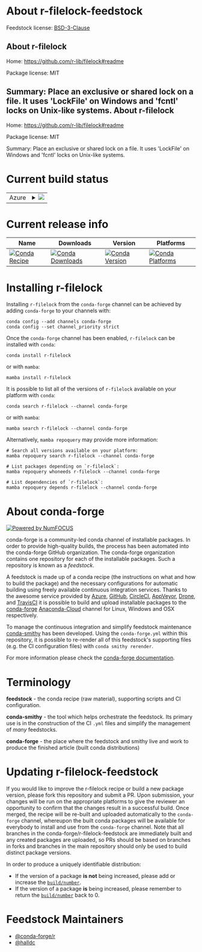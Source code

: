 About r-filelock-feedstock
==========================

Feedstock license: [BSD-3-Clause](https://github.com/conda-forge/r-filelock-feedstock/blob/main/LICENSE.txt)

About r-filelock
----------------

Home: https://github.com/r-lib/filelock#readme

Package license: MIT

Summary: Place an exclusive or shared lock on a file. It uses 'LockFile' on Windows and 'fcntl' locks on Unix-like systems.
About r-filelock
----------------

Home: https://github.com/r-lib/filelock#readme

Package license: MIT

Summary: Place an exclusive or shared lock on a file. It uses 'LockFile' on Windows and 'fcntl' locks on Unix-like systems.

Current build status
====================


<table>
    
  <tr>
    <td>Azure</td>
    <td>
      <details>
        <summary>
          <a href="https://dev.azure.com/conda-forge/feedstock-builds/_build/latest?definitionId=1135&branchName=main">
            <img src="https://dev.azure.com/conda-forge/feedstock-builds/_apis/build/status/r-filelock-feedstock?branchName=main">
          </a>
        </summary>
        <table>
          <thead><tr><th>Variant</th><th>Status</th></tr></thead>
          <tbody><tr>
              <td>linux_64_r_base4.2</td>
              <td>
                <a href="https://dev.azure.com/conda-forge/feedstock-builds/_build/latest?definitionId=1135&branchName=main">
                  <img src="https://dev.azure.com/conda-forge/feedstock-builds/_apis/build/status/r-filelock-feedstock?branchName=main&jobName=linux&configuration=linux%20linux_64_r_base4.2" alt="variant">
                </a>
              </td>
            </tr><tr>
              <td>linux_64_r_base4.3</td>
              <td>
                <a href="https://dev.azure.com/conda-forge/feedstock-builds/_build/latest?definitionId=1135&branchName=main">
                  <img src="https://dev.azure.com/conda-forge/feedstock-builds/_apis/build/status/r-filelock-feedstock?branchName=main&jobName=linux&configuration=linux%20linux_64_r_base4.3" alt="variant">
                </a>
              </td>
            </tr><tr>
              <td>osx_64_r_base4.2</td>
              <td>
                <a href="https://dev.azure.com/conda-forge/feedstock-builds/_build/latest?definitionId=1135&branchName=main">
                  <img src="https://dev.azure.com/conda-forge/feedstock-builds/_apis/build/status/r-filelock-feedstock?branchName=main&jobName=osx&configuration=osx%20osx_64_r_base4.2" alt="variant">
                </a>
              </td>
            </tr><tr>
              <td>osx_64_r_base4.3</td>
              <td>
                <a href="https://dev.azure.com/conda-forge/feedstock-builds/_build/latest?definitionId=1135&branchName=main">
                  <img src="https://dev.azure.com/conda-forge/feedstock-builds/_apis/build/status/r-filelock-feedstock?branchName=main&jobName=osx&configuration=osx%20osx_64_r_base4.3" alt="variant">
                </a>
              </td>
            </tr><tr>
              <td>osx_arm64_r_base4.2</td>
              <td>
                <a href="https://dev.azure.com/conda-forge/feedstock-builds/_build/latest?definitionId=1135&branchName=main">
                  <img src="https://dev.azure.com/conda-forge/feedstock-builds/_apis/build/status/r-filelock-feedstock?branchName=main&jobName=osx&configuration=osx%20osx_arm64_r_base4.2" alt="variant">
                </a>
              </td>
            </tr><tr>
              <td>osx_arm64_r_base4.3</td>
              <td>
                <a href="https://dev.azure.com/conda-forge/feedstock-builds/_build/latest?definitionId=1135&branchName=main">
                  <img src="https://dev.azure.com/conda-forge/feedstock-builds/_apis/build/status/r-filelock-feedstock?branchName=main&jobName=osx&configuration=osx%20osx_arm64_r_base4.3" alt="variant">
                </a>
              </td>
            </tr><tr>
              <td>win_64</td>
              <td>
                <a href="https://dev.azure.com/conda-forge/feedstock-builds/_build/latest?definitionId=1135&branchName=main">
                  <img src="https://dev.azure.com/conda-forge/feedstock-builds/_apis/build/status/r-filelock-feedstock?branchName=main&jobName=win&configuration=win%20win_64_" alt="variant">
                </a>
              </td>
            </tr>
          </tbody>
        </table>
      </details>
    </td>
  </tr>
</table>

Current release info
====================

| Name | Downloads | Version | Platforms |
| --- | --- | --- | --- |
| [![Conda Recipe](https://img.shields.io/badge/recipe-r--filelock-green.svg)](https://anaconda.org/conda-forge/r-filelock) | [![Conda Downloads](https://img.shields.io/conda/dn/conda-forge/r-filelock.svg)](https://anaconda.org/conda-forge/r-filelock) | [![Conda Version](https://img.shields.io/conda/vn/conda-forge/r-filelock.svg)](https://anaconda.org/conda-forge/r-filelock) | [![Conda Platforms](https://img.shields.io/conda/pn/conda-forge/r-filelock.svg)](https://anaconda.org/conda-forge/r-filelock) |

Installing r-filelock
=====================

Installing `r-filelock` from the `conda-forge` channel can be achieved by adding `conda-forge` to your channels with:

```
conda config --add channels conda-forge
conda config --set channel_priority strict
```

Once the `conda-forge` channel has been enabled, `r-filelock` can be installed with `conda`:

```
conda install r-filelock
```

or with `mamba`:

```
mamba install r-filelock
```

It is possible to list all of the versions of `r-filelock` available on your platform with `conda`:

```
conda search r-filelock --channel conda-forge
```

or with `mamba`:

```
mamba search r-filelock --channel conda-forge
```

Alternatively, `mamba repoquery` may provide more information:

```
# Search all versions available on your platform:
mamba repoquery search r-filelock --channel conda-forge

# List packages depending on `r-filelock`:
mamba repoquery whoneeds r-filelock --channel conda-forge

# List dependencies of `r-filelock`:
mamba repoquery depends r-filelock --channel conda-forge
```


About conda-forge
=================

[![Powered by
NumFOCUS](https://img.shields.io/badge/powered%20by-NumFOCUS-orange.svg?style=flat&colorA=E1523D&colorB=007D8A)](https://numfocus.org)

conda-forge is a community-led conda channel of installable packages.
In order to provide high-quality builds, the process has been automated into the
conda-forge GitHub organization. The conda-forge organization contains one repository
for each of the installable packages. Such a repository is known as a *feedstock*.

A feedstock is made up of a conda recipe (the instructions on what and how to build
the package) and the necessary configurations for automatic building using freely
available continuous integration services. Thanks to the awesome service provided by
[Azure](https://azure.microsoft.com/en-us/services/devops/), [GitHub](https://github.com/),
[CircleCI](https://circleci.com/), [AppVeyor](https://www.appveyor.com/),
[Drone](https://cloud.drone.io/welcome), and [TravisCI](https://travis-ci.com/)
it is possible to build and upload installable packages to the
[conda-forge](https://anaconda.org/conda-forge) [Anaconda-Cloud](https://anaconda.org/)
channel for Linux, Windows and OSX respectively.

To manage the continuous integration and simplify feedstock maintenance
[conda-smithy](https://github.com/conda-forge/conda-smithy) has been developed.
Using the ``conda-forge.yml`` within this repository, it is possible to re-render all of
this feedstock's supporting files (e.g. the CI configuration files) with ``conda smithy rerender``.

For more information please check the [conda-forge documentation](https://conda-forge.org/docs/).

Terminology
===========

**feedstock** - the conda recipe (raw material), supporting scripts and CI configuration.

**conda-smithy** - the tool which helps orchestrate the feedstock.
                   Its primary use is in the construction of the CI ``.yml`` files
                   and simplify the management of *many* feedstocks.

**conda-forge** - the place where the feedstock and smithy live and work to
                  produce the finished article (built conda distributions)


Updating r-filelock-feedstock
=============================

If you would like to improve the r-filelock recipe or build a new
package version, please fork this repository and submit a PR. Upon submission,
your changes will be run on the appropriate platforms to give the reviewer an
opportunity to confirm that the changes result in a successful build. Once
merged, the recipe will be re-built and uploaded automatically to the
`conda-forge` channel, whereupon the built conda packages will be available for
everybody to install and use from the `conda-forge` channel.
Note that all branches in the conda-forge/r-filelock-feedstock are
immediately built and any created packages are uploaded, so PRs should be based
on branches in forks and branches in the main repository should only be used to
build distinct package versions.

In order to produce a uniquely identifiable distribution:
 * If the version of a package **is not** being increased, please add or increase
   the [``build/number``](https://docs.conda.io/projects/conda-build/en/latest/resources/define-metadata.html#build-number-and-string).
 * If the version of a package **is** being increased, please remember to return
   the [``build/number``](https://docs.conda.io/projects/conda-build/en/latest/resources/define-metadata.html#build-number-and-string)
   back to 0.

Feedstock Maintainers
=====================

* [@conda-forge/r](https://github.com/conda-forge/r/)
* [@halldc](https://github.com/halldc/)

